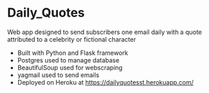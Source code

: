 # Daily_Quotes


Web app designed to send subscribers one email daily with a quote attributed to a celebrity or fictional character

- Built with Python and Flask framework
- Postgres used to manage database
- BeautifulSoup used for webscraping
- yagmail used to send emails
- Deployed on Heroku at https://dailyquotesst.herokuapp.com/
